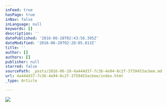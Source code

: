 ```yaml
---
inFeed: true
hasPage: true
inNav: false
inLanguage: null
keywords: []
description: ''
datePublished: '2016-06-28T02:43:56.395Z'
dateModified: '2016-06-28T02:20:05.813Z'
title: ''
author: []
authors: []
publisher: null
starred: false
sourcePath: _posts/2016-06-28-4a444d37-7c36-4e94-8c2f-3759453acbee.md
url: 4a444d37-7c36-4e94-8c2f-3759453acbee/index.html
_type: Article

---
```

![](https://the-grid-user-content.s3-us-west-2.amazonaws.com/96f64d2f-2940-4aff-a7e0-bd47b09fde3a.jpg)